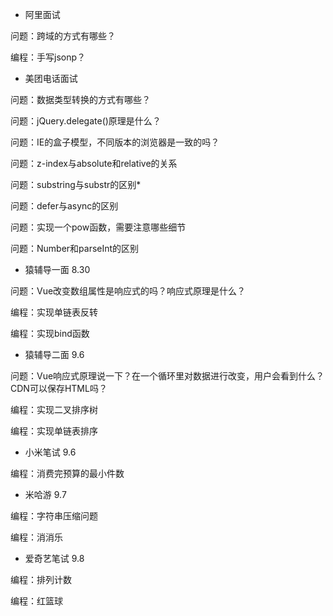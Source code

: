 - 阿里面试

问题：跨域的方式有哪些？

编程：手写jsonp？

- 美团电话面试

问题：数据类型转换的方式有哪些？

问题：jQuery.delegate()原理是什么？

问题：IE的盒子模型，不同版本的浏览器是一致的吗？

问题：z-index与absolute和relative的关系

问题：substring与substr的区别*

问题：defer与async的区别

问题：实现一个pow函数，需要注意哪些细节

问题：Number和parseInt的区别

- 猿辅导一面 8.30

问题：Vue改变数组属性是响应式的吗？响应式原理是什么？

编程：实现单链表反转

编程：实现bind函数

- 猿辅导二面 9.6

问题：Vue响应式原理说一下？在一个循环里对数据进行改变，用户会看到什么？CDN可以保存HTML吗？

编程：实现二叉排序树

编程：实现单链表排序

- 小米笔试 9.6

编程：消费完预算的最小件数

- 米哈游 9.7

编程：字符串压缩问题

编程：消消乐

- 爱奇艺笔试 9.8

编程：排列计数

编程：红篮球